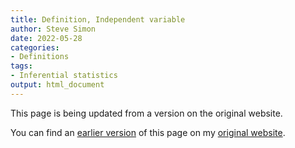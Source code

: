 ```yaml
---
title: Definition, Independent variable
author: Steve Simon
date: 2022-05-28
categories:
- Definitions
tags:
- Inferential statistics
output: html_document
---
```


This page is being updated from a version on the original website.

<!---More--->


You can find an [earlier version][sim1] of this page on my [original website][sim2].

[sim1]: http://www.pmean.com/definitions/iv.htm
[sim2]: http://www.pmean.com/original_site.html
